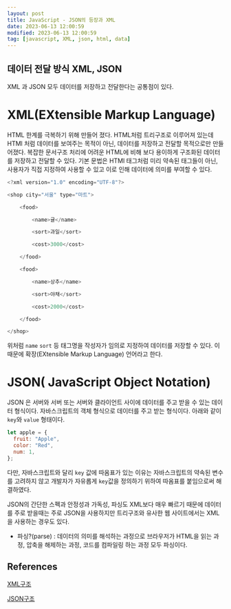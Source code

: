 ```yaml
---
layout: post
title: JavaScript - JSON의 등장과 XML
date: 2023-06-13 12:00:59
modified: 2023-06-13 12:00:59
tag: [javascript, XML, json, html, data]
---
```


## 데이터 전달 방식 XML, JSON

XML 과 JSON 모두 데이터를 저장하고 전달한다는 공통점이 있다.

# XML(EXtensible Markup Language)

HTML 한계를 극복하기 위해 만들어 졌다. HTML처럼 트리구조로 이루어져 있는데 HTMl 처럼 데이터를 보여주는 목적이 아닌, 데이터를 저장하고 전달할 목적으로만 만들어졌다. 복잡한 문서구조 처리에 어려운 HTML에 비해 보다 용이하게 구조화된 데이터를 저장하고 전달할 수 있다. 기본 문법은 HTMl 태그처럼 미리 약속된 태그들이 아닌, 사용자가 직접 지정하여 사용할 수 있고 이로 인해 데이터에 의미를 부여할 수 있다.

```javascript
<?xml version="1.0" encoding="UTF-8"?>

<shop city="서울" type="마트">

    <food>

        <name>귤</name>

        <sort>과일</sort>

        <cost>3000</cost>

    </food>

    <food>

        <name>상추</name>

        <sort>야채</sort>

        <cost>2000</cost>

    </food>

</shop>

```

위처럼 `name` `sort` 등 태그명을 작성자가 임의로 지정하여 데이터를 저장할 수 있다. 이 때문에 확장(EXtensible Markup Language) 언어라고 한다.

# JSON( JavaScript Object Notation)

JSON 은 서버와 서버 또는 서버와 클라이언트 사이에 데이터를 주고 받을 수 있는 데이터 형식이다. 자바스크립트의 객체 형식으로 데이터를 주고 받는 형식이다.
아래와 같이 `key`와 `value` 형태이다.

```javascript
let apple = {
  fruit: "Apple",
  color: "Red",
  num: 1,
};
```

다만, 자바스크립트와 달리 `key` 값에 따옴표가 있는 이유는 자바스크립트의 약속된 변수를 고려하지 않고 개발자가 자유롭게 `key`값을 정의하기 위하여 따옴표를 붙임으로써 해결하였다.

JSON의 간단한 스펙과 안정성과 가독성, 파싱도 XML보다 매우 빠르기 때문에 데이터를 주로 받을때는 주로 JSON을 사용하지만 트리구조와 유사한 웹 사이트에서는 XML을 사용하는 경우도 있다.

- 파싱?(parse) : 데이터의 의미를 해석하는 과정으로 브라우저가 HTML을 읽는 과정, 압축을 해제하는 과정, 코드를 컴파일링 하는 과정 모두 파싱이다.

## References

[XML구조](http://www.tcpschool.com/xml/xml_basic_structure)

[JSON구조](http://www.tcpschool.com/json/json_basic_structure)
